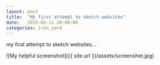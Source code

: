 ```yaml
---
layout: post
title:  "My first attempt to sketch websites"
date:   2015-02-11 20:00:00
categories: iron_yard
---
```

my first attempt to sketch websites...

![My helpful screenshot]({{ site.url }}/assets/screenshot.jpg)

